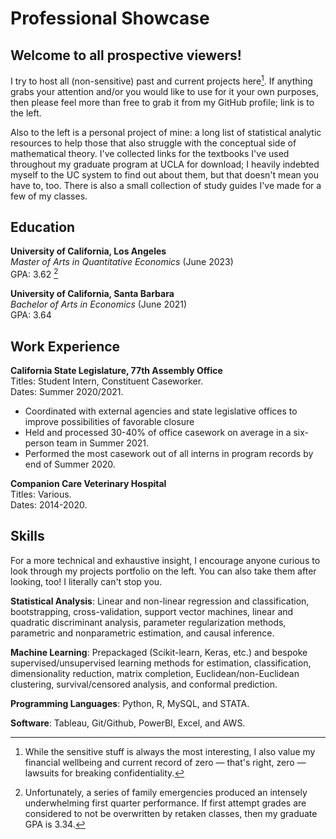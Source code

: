 # Professional Showcase

## Welcome to all prospective viewers!

I try to host all (non-sensitive) past and current projects here[^1]. If anything grabs your attention and/or you would like to use for it your own purposes, then please feel more than free to grab it from my GitHub profile; link is to the left.

[^1]: While the sensitive stuff is always the most interesting, I also value my financial wellbeing and current record of zero — that's right, zero — lawsuits for breaking confidentiality.

Also to the left is a personal project of mine: a long list of statistical analytic resources to help those that also struggle with the conceptual side of mathematical theory. I've collected links for the textbooks I've used throughout my graduate program at UCLA for download; I heavily indebted myself to the UC system to find out about them, but that doesn't mean you have to, too. There is also a small collection of study guides I've made for a few of my classes.

## Education
**University of California, Los Angeles** <br>
*Master of Arts in Quantitative Economics* (June 2023) <br>
GPA: 3.62 [^2]

[^2]: Unfortunately, a series of family emergencies produced an intensely underwhelming first quarter performance. If first attempt grades are considered to not be overwritten by retaken classes, then my graduate GPA is 3.34.

**University of California, Santa Barbara** <br>
*Bachelor of Arts in Economics* (June 2021) <br>
GPA: 3.64

## Work Experience
**California State Legislature, 77th Assembly Office** <br>
Titles: Student Intern, Constituent Caseworker. <br> 
Dates: Summer 2020/2021.

- Coordinated with external agencies and state legislative offices to improve possibilities of favorable closure
- Held and processed 30-40% of office casework on average in a six-person team in Summer 2021.
- Performed the most casework out of all interns in program records by end of Summer 2020.

**Companion Care Veterinary Hospital** <br>
Titles: Various. <br> 
Dates: 2014-2020.

## Skills

For a more technical and exhaustive insight, I encourage anyone curious to look through my projects portfolio on the left. You can also take them after looking, too! I literally can't stop you.

**Statistical Analysis**: Linear and non-linear regression and classification, bootstrapping, cross-validation, support vector machines, linear and quadratic discriminant analysis, parameter regularization methods, parametric and nonparametric estimation, and causal inference. <br>

**Machine Learning**: Prepackaged (Scikit-learn, Keras, etc.) and bespoke supervised/unsupervised learning methods for estimation, classification, dimensionality reduction, matrix completion, Euclidean/non-Euclidean clustering, survival/censored analysis, and conformal prediction. <br>

**Programming Languages**: Python, R, MySQL, and STATA. <br>

**Software**: Tableau, Git/Github, PowerBI, Excel, and AWS. <br>